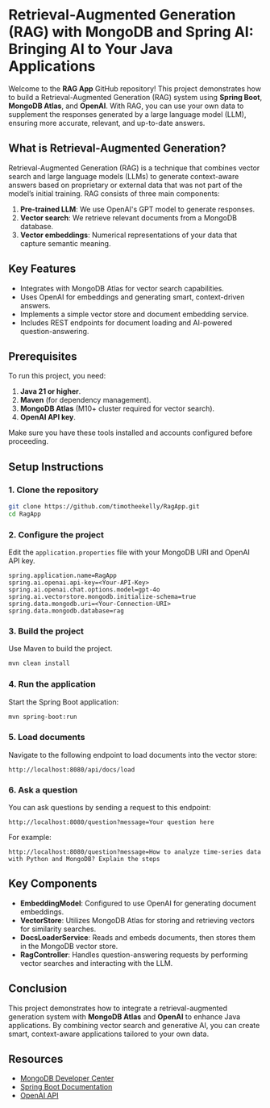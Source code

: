 # Retrieval-Augmented Generation (RAG) with MongoDB and Spring AI: Bringing AI to Your Java Applications

Welcome to the **RAG App** GitHub repository! This project demonstrates how to build a Retrieval-Augmented Generation (RAG) system using **Spring Boot**, **MongoDB Atlas**, and **OpenAI**. With RAG, you can use your own data to supplement the responses generated by a large language model (LLM), ensuring more accurate, relevant, and up-to-date answers.

## What is Retrieval-Augmented Generation?

Retrieval-Augmented Generation (RAG) is a technique that combines vector search and large language models (LLMs) to generate context-aware answers based on proprietary or external data that was not part of the model’s initial training. RAG consists of three main components:
1. **Pre-trained LLM**: We use OpenAI's GPT model to generate responses.
2. **Vector search**: We retrieve relevant documents from a MongoDB database.
3. **Vector embeddings**: Numerical representations of your data that capture semantic meaning.

## Key Features

- Integrates with MongoDB Atlas for vector search capabilities.
- Uses OpenAI for embeddings and generating smart, context-driven answers.
- Implements a simple vector store and document embedding service.
- Includes REST endpoints for document loading and AI-powered question-answering.

## Prerequisites

To run this project, you need:

1. **Java 21 or higher**.
2. **Maven** (for dependency management).
3. **MongoDB Atlas** (M10+ cluster required for vector search).
4. **OpenAI API key**.

Make sure you have these tools installed and accounts configured before proceeding.

## Setup Instructions

### 1. Clone the repository

```bash
git clone https://github.com/timotheekelly/RagApp.git
cd RagApp
```

### 2. Configure the project

Edit the `application.properties` file with your MongoDB URI and OpenAI API key.

```properties
spring.application.name=RagApp  
spring.ai.openai.api-key=<Your-API-Key>
spring.ai.openai.chat.options.model=gpt-4o  
spring.ai.vectorstore.mongodb.initialize-schema=true  
spring.data.mongodb.uri=<Your-Connection-URI>
spring.data.mongodb.database=rag
```

### 3. Build the project

Use Maven to build the project.

```bash
mvn clean install
```

### 4. Run the application

Start the Spring Boot application:

```bash
mvn spring-boot:run
```

### 5. Load documents

Navigate to the following endpoint to load documents into the vector store:

```
http://localhost:8080/api/docs/load
```

### 6. Ask a question

You can ask questions by sending a request to this endpoint:

```
http://localhost:8080/question?message=Your question here
```

For example:

```
http://localhost:8080/question?message=How to analyze time-series data with Python and MongoDB? Explain the steps
```

## Key Components

- **EmbeddingModel**: Configured to use OpenAI for generating document embeddings.
- **VectorStore**: Utilizes MongoDB Atlas for storing and retrieving vectors for similarity searches.
- **DocsLoaderService**: Reads and embeds documents, then stores them in the MongoDB vector store.
- **RagController**: Handles question-answering requests by performing vector searches and interacting with the LLM.

## Conclusion

This project demonstrates how to integrate a retrieval-augmented generation system with **MongoDB Atlas** and **OpenAI** to enhance Java applications. By combining vector search and generative AI, you can create smart, context-aware applications tailored to your own data.

## Resources

- [MongoDB Developer Center](https://www.mongodb.com/developer/languages/java/)
- [Spring Boot Documentation](https://spring.io/projects/spring-boot)
- [OpenAI API](https://openai.com/api/)
